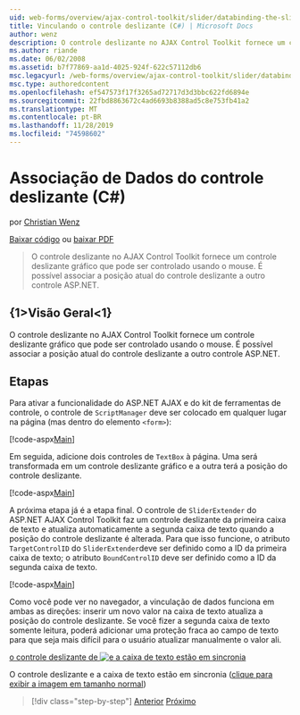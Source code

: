 ```yaml
---
uid: web-forms/overview/ajax-control-toolkit/slider/databinding-the-slider-control-cs
title: Vinculando o controle deslizante (C#) | Microsoft Docs
author: wenz
description: O controle deslizante no AJAX Control Toolkit fornece um controle deslizante gráfico que pode ser controlado usando o mouse. É possível associar o Positio atual...
ms.author: riande
ms.date: 06/02/2008
ms.assetid: b7f77869-aa1d-4025-924f-622c57112db6
msc.legacyurl: /web-forms/overview/ajax-control-toolkit/slider/databinding-the-slider-control-cs
msc.type: authoredcontent
ms.openlocfilehash: ef547573f17f3265ad72717d3d3bbc622fd6894e
ms.sourcegitcommit: 22fbd8863672c4ad6693b8388ad5c8e753fb41a2
ms.translationtype: MT
ms.contentlocale: pt-BR
ms.lasthandoff: 11/28/2019
ms.locfileid: "74598602"
---
```

# <a name="databinding-the-slider-control-c"></a>Associação de Dados do controle deslizante (C#)

por [Christian Wenz](https://github.com/wenz)

[Baixar código](https://download.microsoft.com/download/9/3/f/93f8daea-bebd-4821-833b-95205389c7d0/Slider0.cs.zip) ou [baixar PDF](https://download.microsoft.com/download/2/d/c/2dc10e34-6983-41d4-9c08-f78f5387d32b/slider0CS.pdf)

> O controle deslizante no AJAX Control Toolkit fornece um controle deslizante gráfico que pode ser controlado usando o mouse. É possível associar a posição atual do controle deslizante a outro controle ASP.NET.

## <a name="overview"></a>{1&gt;Visão Geral&lt;1}

O controle deslizante no AJAX Control Toolkit fornece um controle deslizante gráfico que pode ser controlado usando o mouse. É possível associar a posição atual do controle deslizante a outro controle ASP.NET.

## <a name="steps"></a>Etapas

Para ativar a funcionalidade do ASP.NET AJAX e do kit de ferramentas de controle, o controle de `ScriptManager` deve ser colocado em qualquer lugar na página (mas dentro do elemento `<form>`):

[!code-aspx[Main](databinding-the-slider-control-cs/samples/sample1.aspx)]

Em seguida, adicione dois controles de `TextBox` à página. Uma será transformada em um controle deslizante gráfico e a outra terá a posição do controle deslizante.

[!code-aspx[Main](databinding-the-slider-control-cs/samples/sample2.aspx)]

A próxima etapa já é a etapa final. O controle de `SliderExtender` do ASP.NET AJAX Control Toolkit faz um controle deslizante da primeira caixa de texto e atualiza automaticamente a segunda caixa de texto quando a posição do controle deslizante é alterada. Para que isso funcione, o atributo `TargetControlID` do `SliderExtender`deve ser definido como a ID da primeira caixa de texto; o atributo `BoundControlID` deve ser definido como a ID da segunda caixa de texto.

[!code-aspx[Main](databinding-the-slider-control-cs/samples/sample3.aspx)]

Como você pode ver no navegador, a vinculação de dados funciona em ambas as direções: inserir um novo valor na caixa de texto atualiza a posição do controle deslizante. Se você fizer a segunda caixa de texto somente leitura, poderá adicionar uma proteção fraca ao campo de texto para que seja mais difícil para o usuário atualizar manualmente o valor ali.

[o controle deslizante de ![e a caixa de texto estão em sincronia](databinding-the-slider-control-cs/_static/image2.png)](databinding-the-slider-control-cs/_static/image1.png)

O controle deslizante e a caixa de texto estão em sincronia ([clique para exibir a imagem em tamanho normal](databinding-the-slider-control-cs/_static/image3.png))

> [!div class="step-by-step"]
> [Anterior](using-the-slider-control-with-auto-postback-cs.md)
> [Próximo](using-the-slider-control-with-auto-postback-vb.md)

